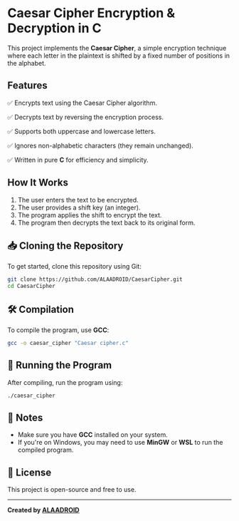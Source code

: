 # Caesar Cipher Encryption & Decryption in C

This project implements the **Caesar Cipher**, a simple encryption technique where each letter in the plaintext is shifted by a fixed number of positions in the alphabet.

## Features
✅ Encrypts text using the Caesar Cipher algorithm.

✅ Decrypts text by reversing the encryption process.

✅ Supports both uppercase and lowercase letters.

✅ Ignores non-alphabetic characters (they remain unchanged).

✅ Written in pure **C** for efficiency and simplicity.

## How It Works
1. The user enters the text to be encrypted.
2. The user provides a shift key (an integer).
3. The program applies the shift to encrypt the text.
4. The program then decrypts the text back to its original form.

## 📥 Cloning the Repository
To get started, clone this repository using Git:

```bash
git clone https://github.com/ALAADROID/CaesarCipher.git
cd CaesarCipher
```

## 🛠️ Compilation
To compile the program, use **GCC**:

```bash
gcc -o caesar_cipher "Caesar cipher.c"
```

## 🚀 Running the Program
After compiling, run the program using:

```bash
./caesar_cipher
```

## 📌 Notes
- Make sure you have **GCC** installed on your system.
- If you're on Windows, you may need to use **MinGW** or **WSL** to run the compiled program.

## 📜 License
This project is open-source and free to use.

---
**Created by [ALAADROID](https://github.com/ALAADROID)**
